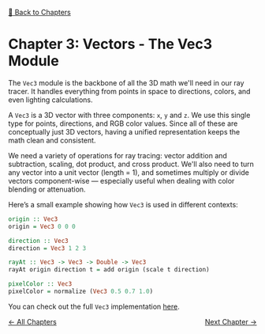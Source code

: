 [🔗 Back to Chapters](/README.md#-chapters)

# Chapter 3: Vectors - The Vec3 Module

The `Vec3` module is the backbone of all the 3D math we'll need in our ray tracer. It handles everything from points in space to directions, colors, and even lighting calculations.

A `Vec3` is a 3D vector with three components: `x`, `y` and `z`. We use this single type for points, directions, and RGB color values. Since all of these are conceptually just 3D vectors, having a unified representation keeps the math clean and consistent.

We need a variety of operations for ray tracing: vector addition and subtraction, scaling, dot product, and cross product. We'll also need to turn any vector into a unit vector (length = 1), and sometimes multiply or divide vectors component-wise — especially useful when dealing with color blending or attenuation.

Here’s a small example showing how `Vec3` is used in different contexts:

```haskell
origin :: Vec3
origin = Vec3 0 0 0

direction :: Vec3
direction = Vec3 1 2 3

rayAt :: Vec3 -> Vec3 -> Double -> Vec3
rayAt origin direction t = add origin (scale t direction)

pixelColor :: Vec3
pixelColor = normalize (Vec3 0.5 0.7 1.0)
```

You can check out the full `Vec3` implementation [here](/app/Core/Vec3.hs).

<div style="display: flex; justify-content: space-between;">
  <a href="./02_progress_bar.md">← All Chapters</a>
  <a href="./04_circle.md">Next Chapter →</a>
</div>
